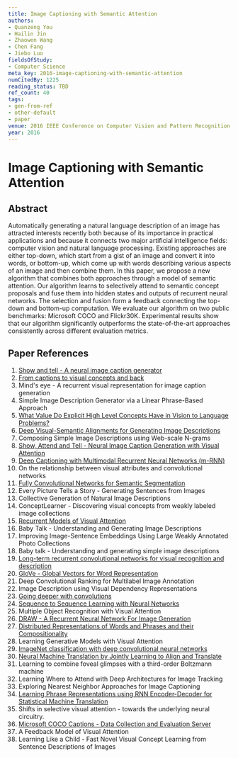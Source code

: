 ```yaml
---
title: Image Captioning with Semantic Attention
authors:
- Quanzeng You
- Hailin Jin
- Zhaowen Wang
- Chen Fang
- Jiebo Luo
fieldsOfStudy:
- Computer Science
meta_key: 2016-image-captioning-with-semantic-attention
numCitedBy: 1225
reading_status: TBD
ref_count: 40
tags:
- gen-from-ref
- other-default
- paper
venue: 2016 IEEE Conference on Computer Vision and Pattern Recognition (CVPR)
year: 2016
---
```


# Image Captioning with Semantic Attention

## Abstract

Automatically generating a natural language description of an image has attracted interests recently both because of its importance in practical applications and because it connects two major artificial intelligence fields: computer vision and natural language processing. Existing approaches are either top-down, which start from a gist of an image and convert it into words, or bottom-up, which come up with words describing various aspects of an image and then combine them. In this paper, we propose a new algorithm that combines both approaches through a model of semantic attention. Our algorithm learns to selectively attend to semantic concept proposals and fuse them into hidden states and outputs of recurrent neural networks. The selection and fusion form a feedback connecting the top-down and bottom-up computation. We evaluate our algorithm on two public benchmarks: Microsoft COCO and Flickr30K. Experimental results show that our algorithm significantly outperforms the state-of-the-art approaches consistently across different evaluation metrics.

## Paper References

1. [Show and tell - A neural image caption generator](2015-show-and-tell-a-neural-image-caption-generator)
2. [From captions to visual concepts and back](2015-from-captions-to-visual-concepts-and-back)
3. Mind's eye - A recurrent visual representation for image caption generation
4. Simple Image Description Generator via a Linear Phrase-Based Approach
5. [What Value Do Explicit High Level Concepts Have in Vision to Language Problems?](2016-what-value-do-explicit-high-level-concepts-have-in-vision-to-language-problems)
6. [Deep Visual-Semantic Alignments for Generating Image Descriptions](2017-deep-visual-semantic-alignments-for-generating-image-descriptions)
7. Composing Simple Image Descriptions using Web-scale N-grams
8. [Show, Attend and Tell - Neural Image Caption Generation with Visual Attention](2015-show-attend-and-tell-neural-image-caption-generation-with-visual-attention)
9. [Deep Captioning with Multimodal Recurrent Neural Networks (m-RNN)](2015-deep-captioning-with-multimodal-recurrent-neural-networks-m-rnn)
10. On the relationship between visual attributes and convolutional networks
11. [Fully Convolutional Networks for Semantic Segmentation](2017-fully-convolutional-networks-for-semantic-segmentation)
12. Every Picture Tells a Story - Generating Sentences from Images
13. Collective Generation of Natural Image Descriptions
14. ConceptLearner - Discovering visual concepts from weakly labeled image collections
15. [Recurrent Models of Visual Attention](2014-recurrent-models-of-visual-attention)
16. Baby Talk - Understanding and Generating Image Descriptions
17. Improving Image-Sentence Embeddings Using Large Weakly Annotated Photo Collections
18. Baby talk - Understanding and generating simple image descriptions
19. [Long-term recurrent convolutional networks for visual recognition and description](2015-long-term-recurrent-convolutional-networks-for-visual-recognition-and-description)
20. [GloVe - Global Vectors for Word Representation](2014-glove-global-vectors-for-word-representation)
21. Deep Convolutional Ranking for Multilabel Image Annotation
22. Image Description using Visual Dependency Representations
23. [Going deeper with convolutions](2015-going-deeper-with-convolutions)
24. [Sequence to Sequence Learning with Neural Networks](2014-sequence-to-sequence-learning-with-neural-networks)
25. Multiple Object Recognition with Visual Attention
26. [DRAW - A Recurrent Neural Network For Image Generation](2015-draw-a-recurrent-neural-network-for-image-generation)
27. [Distributed Representations of Words and Phrases and their Compositionality](2013-distributed-representations-of-words-and-phrases-and-their-compositionality)
28. Learning Generative Models with Visual Attention
29. [ImageNet classification with deep convolutional neural networks](2012-imagenet-classification-with-deep-convolutional-neural-networks)
30. [Neural Machine Translation by Jointly Learning to Align and Translate](2015-neural-machine-translation-by-jointly-learning-to-align-and-translate)
31. Learning to combine foveal glimpses with a third-order Boltzmann machine
32. Learning Where to Attend with Deep Architectures for Image Tracking
33. Exploring Nearest Neighbor Approaches for Image Captioning
34. [Learning Phrase Representations using RNN Encoder-Decoder for Statistical Machine Translation](2014-learning-phrase-representations-using-rnn-encoder-decoder-for-statistical-machine-translation)
35. Shifts in selective visual attention - towards the underlying neural circuitry.
36. [Microsoft COCO Captions - Data Collection and Evaluation Server](2015-microsoft-coco-captions-data-collection-and-evaluation-server)
37. A Feedback Model of Visual Attention
38. Learning Like a Child - Fast Novel Visual Concept Learning from Sentence Descriptions of Images
